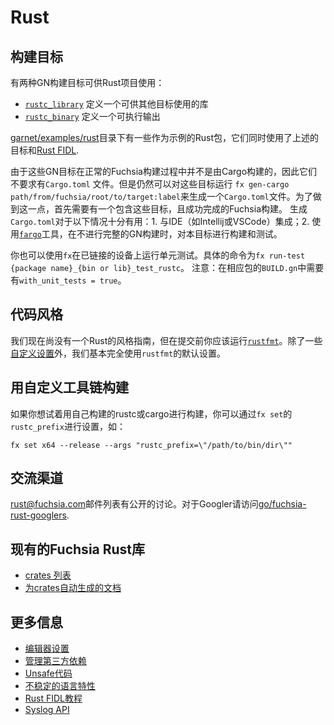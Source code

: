 # Rust

## 构建目标

有两种GN构建目标可供Rust项目使用：

- [`rustc_library`][target-library-rustc] 定义一个可供其他目标使用的库
- [`rustc_binary`][target-binary-rustc] 定义一个可执行输出

[garnet/examples/rust][rust-examples]目录下有一些作为示例的Rust包，它们同时使用了上述的目标和[Rust FIDL][fidl-tutorial].

由于这些GN目标在正常的Fuchsia构建过程中并不是由Cargo构建的，因此它们不要求有`Cargo.toml` 文件。但是仍然可以对这些目标运行
`fx gen-cargo path/from/fuchsia/root/to/target:label`来生成一个`Cargo.toml`文件。为了做到这一点，首先需要有一个包含这些目标，且成功完成的Fuchsia构建。
生成`Cargo.toml`对于以下情况十分有用：1. 与IDE（如Intellij或VSCode）集成；2. 使用[`fargo`][fargo]工具，在不进行完整的GN构建时，对本目标进行构建和测试。

你也可以使用`fx`在已链接的设备上运行单元测试。具体的命令为`fx run-test {package name}_{bin or lib}_test_rustc`。
注意：在相应包的`BUILD.gn`中需要有`with_unit_tests = true`。

## 代码风格

我们现在尚没有一个Rust的风格指南，但在提交前你应该运行[`rustfmt`][rustfmt-install]。除了一些[自定义设置][rustfmt-toml]外，我们基本完全使用`rustfmt`的默认设置。

## 用自定义工具链构建

如果你想试着用自己构建的rustc或cargo进行构建，你可以通过`fx set`的`rustc_prefix`进行设置，如：

```
fx set x64 --release --args "rustc_prefix=\"/path/to/bin/dir\""
```

## 交流渠道

[rust@fuchsia.com]邮件列表有公开的讨论。对于Googler请访问[go/fuchsia-rust-googlers].

## 现有的Fuchsia Rust库

- [crates 列表](crates.md)
- [为crates自动生成的文档](https://fuchsia-docs.firebaseapp.com)

## 更多信息

- [编辑器设置](editors.md)
- [管理第三方依赖](third_party.md)
- [Unsafe代码](unsafe.md)
- [不稳定的语言特性](unstable.md)
- [Rust FIDL教程][fidl-tutorial]
- [Syslog API](syslog.md)

[target-library-rustc]: https://fuchsia.googlesource.com/build/+/master/rust/rustc_library.gni "Rust library"
[target-binary-rustc]: https://fuchsia.googlesource.com/build/+/master/rust/rustc_binary.gni "Rust binary"
[rust-examples]: https://fuchsia.googlesource.com/garnet/+/master/examples/rust/
[fargo]: https://fuchsia.googlesource.com/fargo
[rustfmt-install]: https://github.com/rust-lang-nursery/rustfmt#quick-start
[rustfmt-toml]: https://fuchsia.googlesource.com/garnet/+/master/rustfmt.toml
[fidl-tutorial]: https://fuchsia.googlesource.com/docs/+/HEAD/development/languages/fidl/tutorial/README.md#server-in-rust
[rust@fuchsia.com]: https://groups.google.com/a/fuchsia.com/forum/#!forum/rust-fuchsia
[go/fuchsia-rust-googlers]: https://goto.google.com/fuchsia-rust-googlers
